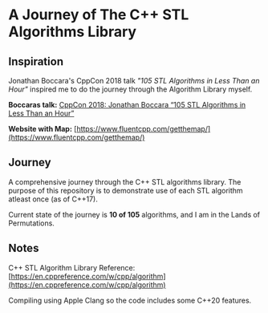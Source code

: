 # A Journey of The C++ STL Algorithms Library

## Inspiration
Jonathan Boccara's CppCon 2018 talk *"105 STL Algorithms in Less Than an Hour"* inspired me to do the journey through the Algorithm Library myself.

 **Boccaras talk:** [CppCon 2018: Jonathan Boccara “105 STL Algorithms in Less Than an Hour”](https://www.youtube.com/watch?v=2olsGf6JIkU&feature=emb_title)

 **Website with Map:** [https://www.fluentcpp.com/getthemap/](https://www.fluentcpp.com/getthemap/)

## Journey
A comprehensive journey through the C++ STL algorithms library. The purpose of this repository is to demonstrate use of each STL algorithm atleast once (as of C++17).

Current state of the journey is **10 of 105** algorithms, and I am in the Lands of Permutations.

 <!--2. Lands of Queries
 3. Islands of Structure Changes
 4. Peninsula of Raw Memory
 5. Land of Value Modifiers
 6. Territory of Movers
 7. Glorious County of Algos on Sets-->


## Notes
C++ STL Algorithm Library Reference: [https://en.cppreference.com/w/cpp/algorithm](https://en.cppreference.com/w/cpp/algorithm)

Compiling using Apple Clang so the code includes some C++20 features.